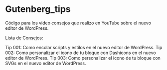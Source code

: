 # Gutenberg_tips
Código para los video consejos que realizo en YouTube sobre el nuevo editor de WordPress.

Lista de Consejos:

Tip 001:  Como encolar scripts y estilos en el nuevo editor de WordPress.
Tip 002:  Como personalizar el icono de tu bloque con Dashicons en el nuevo editor de WordPress.
Tip 003:  Como personalizar el icono de tu bloque con SVGs en el nuevo editor de WordPress.
